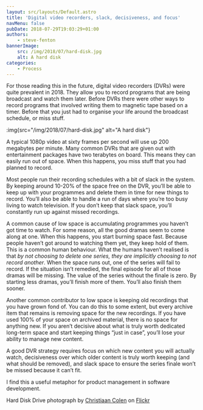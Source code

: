 ```yaml
---
layout: src/layouts/Default.astro
title: 'Digital video recorders, slack, decisiveness, and focus'
navMenu: false
pubDate: 2018-07-29T19:03:29+01:00
authors:
    - steve-fenton
bannerImage:
    src: /img/2018/07/hard-disk.jpg
    alt: A hard disk
categories:
    - Process
---
```


For those reading this in the future, digital video recorders (DVRs) were quite prevalent in 2018. They allow you to record programs that are being broadcast and watch them later. Before DVRs there were other ways to record programs that involved writing them to magnetic tape based on a timer. Before that you just had to organise your life around the broadcast schedule, or miss stuff.

:img{src="/img/2018/07/hard-disk.jpg" alt="A hard disk"}

A typical 1080p video at sixty frames per second will use up 200 megabytes per minute. Many common DVRs that are given out with entertainment packages have two terabytes on board. This means they can easily run out of space. When this happens, you miss stuff that you had planned to record.

Most people run their recording schedules with a bit of slack in the system. By keeping around 10-20% of the space free on the DVR, you’ll be able to keep up with your programmes and delete them in time for new things to record. You’ll also be able to handle a run of days where you’re too busy living to watch television. If you don’t keep that slack space, you’ll constantly run up against missed recordings.

A common cause of low space is accumulating programmes you haven’t got time to watch. For some reason, all the good dramas seem to come along at one. When this happens, you start burning space fast. Because people haven’t got around to watching them yet, they keep hold of them. This is a common human behaviour. What the humans haven’t realised is that *by not choosing to delete one series, they are implicitly choosing to not record another*. When the space runs out, one of the series will fail to record. If the situation isn’t remedied, the final episode for all of those dramas will be missing. The value of the series without the finale is zero. By starting less dramas, you’ll finish more of them. You’ll also finish them sooner.

Another common contributor to low space is keeping old recordings that you have grown fond of. You can do this to some extent, but every archive item that remains is removing space for the new recordings. If you have used 100% of your space on archived material, there is no space for anything new. If you aren’t decisive about what is truly worth dedicated long-term space and start keeping things “just in case”, you’ll lose your ability to manage new content.

A good DVR strategy requires focus on which new content you will actually watch, decisiveness over which older content is truly worth keeping (and what should be removed), and slack space to ensure the series finale won’t be missed because it can’t fit.

I find this a useful metaphor for product management in software development.

Hard Disk Drive photograph by [Christiaan Colen](https://www.flickr.com/photos/christiaancolen/) on [Flickr](https://www.flickr.com/photos/christiaancolen/35524925991)